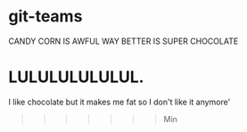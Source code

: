 # git-teams

CANDY CORN IS AWFUL WAY BETTER IS SUPER CHOCOLATE

LULULULULULUL.
=======


I like chocolate but it makes me fat so I don't like it anymore'
>>>>>>> Min
